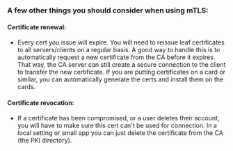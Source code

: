 ### A few other things you should consider when using mTLS:

#### Certificate renewal:
- Every cert you issue will expire. You will need to reissue leaf certificates to all servers/clients on a regular basis.
A good way to handle this is to automatically request a new certificate from the CA before it expires.
That way, the CA server can still create a secure connection to the client to transfer the new certificate.
If you are putting certificates on a card or similar, you can automatically generate the certs and install them on the cards.

#### Certificate revocation:
- If a certificate has been compromised, or a user deletes their account, you will have to make sure this cert can't be used for connection.
In a local setting or small app you can just delete the certificate from the CA (the PKI directory).
